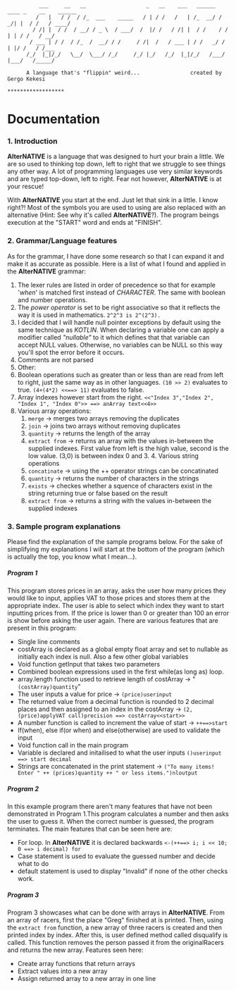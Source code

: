 ```

          ___     __   __                   _   __    ___   ______  ____ _    __    ______
         /   |   / /  / /_  ___    _____   / | / /   /   | /_  __/ /  _/| |  / /   / ____/
        / /| |  / /  / __/ / _ \  / ___/  /  |/ /   / /| |  / /    / /  | | / /   / __/
       / ___ | / /  / /_  /  __/ / /     / /|  /   / ___ | / /   _/ /   | |/ /   / /___
      /_/  |_|/_/   \__/  \___/ /_/     /_/ |_/   /_/  |_|/_/   /___/   |___/   /_____/

      A language that's "flippin" weird...                created by   Gergo Kekesi
                                                                  ******************
 ```

 # Documentation

 ### 1. Introduction
 **AlterNATIVE** is a language that was designed to hurt your brain a little. We are so used to thinking top down, left to right that we struggle to see things any other way. A lot of programming languages use very similar keywords and are typed top-down, left to right. Fear not however, **AlterNATIVE** is at your rescue!

 With **AlterNATIVE** you start at the end. Just let that sink in a little. I know right?! Most of the symbols you are used to using are also replaced with an alternative (Hint: See why it's called **AlterNATIVE**?). The program beings execution at the "START" word and ends at "FINISH".

 ### 2. Grammar/Language features
 As for the grammar, I have done some research so that I can expand it and make it as accurate as possible. Here is a list of what I found and applied in the **AlterNATIVE** grammar:
  1. The lexer rules are listed in order of precedence so that for example '*when*' is matched first instead of *CHARACTER*. The same with boolean and number operations.
  2. The *power operator* is set to be right associative so that it reflects the way it is used in mathematics. `2^2^3 is 2^(2^3).`
  3. I decided that I will handle null pointer exceptions by default using the same technique as *KOTLIN*. When declaring a variable one can apply a modifier called *"nullable"* to it which defines that that variable can accept NULL values. Otherwise, no variables can be NULL so this way you'll spot the error before it occurs.
  4. Comments are not parsed
  5. Other:
   1. Boolean operations such as greater than or less than are read from left to right, just the same way as in other languages. ``(10 >> 2)`` evaluates to true. ``(4+(4*2) <<==> 11)`` evaluates to false.
   2. Array indexes however start from the right. ``<<"Index 3","Index 2", "Index 1", "Index 0">> ==> anArray text<<4>>``
   3. Various array operations:
      1. `merge` -> merges two arrays removing the duplicates
      2. `join` -> joins two arrays without removing duplicates
      3. `quantity` -> returns the length of the array
      4. `extract from` -> returns an array with the values in-between the supplied indexes. First value from left is the high value, second is the low value. (3,0) is between index 0 and 3.
    4. Various string operations
      1. `concatinate` -> using the ++ operator strings can be concatinated
      2. `quantity` -> returns the number of characters in the strings
      3. `exists` -> checkes whether a squence of characters exist in the string returning true or false based on the result
      4. `extract from` -> returns a string with the values in-between the supplied indexes

### 3. Sample program explanations

Please find the explanation of the sample programs below. For the sake of simplifying my explanations I will start at the bottom of the program (which is actually the top, you know what I mean...).
##### Program 1
This program stores prices in an array, asks the user how many prices they would like to input, applies VAT to those prices and stores them at the appropriate index. The user is able to select which index they want to start inputting prices from. If the price is lower than 0 or greater than 100 an error is show before asking the user again. There are various features that are present in this program:

* Single line comments
* costArray is declared as a global empty float array and set to nullable as initially each index is null. Also a few other global variables
* Void function getInput that takes two parameters
* Combined boolean expressions used in the first while(as long as) loop.
* array.length function used to retrieve length of costArray -> "`(costArray)quantity`"
* The user inputs a value for price -> `(price)userinput`
* The returned value from a decimal function is rounded to 2 decimal places and then assigned to an index in the costArray -> `(2,(price)applyVAT call)precision ==> costArray<<start>>`
* A number function is called to increment the value of start -> `++==>start`
* If(when), else if(or when) and else(otherwise) are used to validate the input
* Void function call in the main program
* Variable is declared and initailised to what the user inputs `()userinput ==> start decimal`
* Strings are concatenated in the print statement -> `("To many items! Enter " ++ (prices)quantity ++ " or less items.")nloutput`

##### Program 2
In this example program there aren't many features that have not been demonstrated in Program 1.This program calculates a number and then asks the user to guess it. When the correct number is guessed, the program terminates. The main features that can be seen here are:

* For loop. In **AlterNATIVE** it is declared backwards `<-(++==> i; i << 10; 0 ==> i decimal) for`
* Case statement is used to evaluate the guessed number and decide what to do
* default statement is used to display "Invalid" if none of the other checks work.

##### Program 3
Program 3 showcases what can be done with arrays in **AlterNATIVE**. From an array of racers, first the place "Greg" finished at is printed. Then, using the `extract from` function, a new array of three racers is created and then printed index by index. After this, is user defined method called disqualify is called. This function removes the person passed it from the originalRacers and returns the new array.
Features seen here:

* Create array functions that return arrays
* Extract values into a new array
* Assign returned array to a new array in one line
